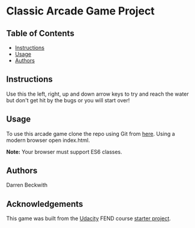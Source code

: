 # Classic Arcade Game Project

## Table of Contents

- [Instructions](#instructions)
- [Usage](#usage)
- [Authors](#authors)

## Instructions

Use this the left, right, up and down arrow keys to try and reach the water but don't get hit by the bugs or you will start over!

## Usage

To use this arcade game clone the repo using Git from [here](https://github.com/dbeckwith01/frontend-nanodegree-arcade-game). Using a modern browser open index.html.

**Note:** Your browser must support ES6 classes.

## Authors

Darren Beckwith

## Acknowledgements

This game was built from the [Udacity](https://www.udacity.com) FEND course [starter project](https://github.com/udacity/frontend-nanodegree-arcade-game).
